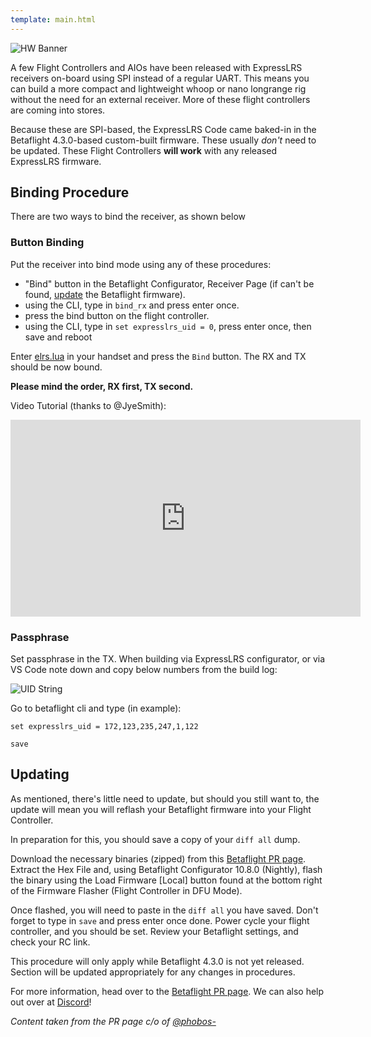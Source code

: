 ```yaml
---
template: main.html
---
```


![HW Banner](https://raw.githubusercontent.com/ExpressLRS/ExpressLRS-hardware/master/img/hardware.png)

A few Flight Controllers and AIOs have been released with ExpressLRS receivers on-board using SPI instead of a regular UART. This means you can build a more compact and lightweight whoop or nano longrange rig without the need for an external receiver. More of these flight controllers are coming into stores.

Because these are SPI-based, the ExpressLRS Code came baked-in in the Betaflight 4.3.0-based custom-built firmware. These usually *don't* need to be updated. These Flight Controllers **will work** with any released ExpressLRS firmware.

## Binding Procedure

There are two ways to bind the receiver, as shown below

### Button Binding

Put the receiver into bind mode using any of these procedures:

- "Bind" button in the Betaflight Configurator, Receiver Page (if can't be found, [update](/hardware/spi-receivers/#updating) the Betaflight firmware).
- using the CLI, type in `bind_rx` and press enter once.
- press the bind button on the flight controller.
- using the CLI, type in `set expresslrs_uid = 0`, press enter once, then save and reboot

Enter [elrs.lua](/quick-start/tx-prep/#lua-script) in your handset and press the `Bind` button. The RX and TX should be now bound.

**Please mind the order, RX first, TX second.**

Video Tutorial (thanks to @JyeSmith):

<iframe width="560" height="315" src="https://www.youtube.com/embed/U2sxqx2oT4k" title="YouTube video player" frameborder="0" allow="accelerometer; autoplay; clipboard-write; encrypted-media; gyroscope; picture-in-picture" allowfullscreen></iframe>


### Passphrase

Set passphrase in the TX. When building via ExpressLRS configurator, or via VS Code note down and copy below numbers from the build log:

![UID String](/assets/images/UIDsource.png)

Go to betaflight cli and type (in example):

`set expresslrs_uid = 172,123,235,247,1,122`

`save`

## Updating

As mentioned, there's little need to update, but should you still want to, the update will mean you will reflash your Betaflight firmware into your Flight Controller.

In preparation for this, you should save a copy of your `diff all` dump.

Download the necessary binaries (zipped) from this [Betaflight PR page](https://github.com/betaflight/betaflight/pull/10788). Extract the Hex File and, using Betaflight Configurator 10.8.0 (Nightly), flash the binary using the Load Firmware [Local] button found at the bottom right of the Firmware Flasher (Flight Controller in DFU Mode).

Once flashed, you will need to paste in the `diff all` you have saved. Don't forget to type in `save` and press enter once done. Power cycle your flight controller, and you should be set. Review your Betaflight settings, and check your RC link.

This procedure will only apply while Betaflight 4.3.0 is not yet released. Section will be updated appropriately for any changes in procedures.

For more information, head over to the [Betaflight PR page](https://github.com/betaflight/betaflight/pull/10788). We can also help out over at [Discord](https://discord.gg/dS6ReFY)!

*Content taken from the PR page c/o of [@phobos-](https://github.com/phobos-)*